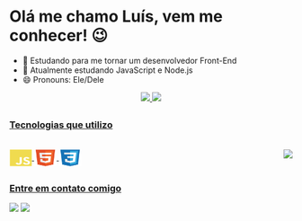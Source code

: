 # Olá me chamo Luís, vem me conhecer!  😉

- 🔭 Estudando para me tornar um desenvolvedor Front-End
- 🌱 Atualmente estudando JavaScript e Node.js
- 😄 Pronouns: Ele/Dele

<div align="center">
  <a href="https://github.com/luis-a-silva">
  <img height="180em" src="https://github-readme-stats.vercel.app/api?username=luis-a-silva&show_icons=true&theme=highcontrast&include_all_commits=true&count_private=true"/>
  <img height="180em" src="https://github-readme-stats.vercel.app/api/top-langs/?username=luis-a-silva&layout=compact&langs_count=7&theme=highcontrast"/>
   </div>

  ##
 
  <h3>Tecnologias que utilizo</h3>
<div style="display: inline_block"><br>
  <img align="center" alt="Rafa-Js" height="30" width="40" src="https://raw.githubusercontent.com/devicons/devicon/master/icons/javascript/javascript-plain.svg">
  <img align="center" alt="Rafa-HTML" height="30" width="40" src="https://raw.githubusercontent.com/devicons/devicon/master/icons/html5/html5-original.svg">
  <img align="center" alt="Rafa-CSS" height="30" width="40" src="https://raw.githubusercontent.com/devicons/devicon/master/icons/css3/css3-original.svg">          
  <img align="right" height="180em" src="https://cdn.discordapp.com/attachments/655537741538525188/944252902405443634/download20220205120604.png"/> 
  </div>

  ##
  
  <h3>Entre em contato comigo</h3>
  
  <div> 
  <a href = "mailto:luis.silva.devBA@gmail.com"><img src="https://img.shields.io/badge/-Gmail-%23333?style=for-the-badge&logo=gmail&logoColor=white" target="_blank"></a>
  <a href="https://www.linkedin.com/in/lu%C3%ADs-andr%C3%A9-gomes-5596081aa/" target="_blank"><img src="https://img.shields.io/badge/-LinkedIn-%230077B5?style=for-the-badge&logo=linkedin&logoColor=white" target="_blank"></a> 
